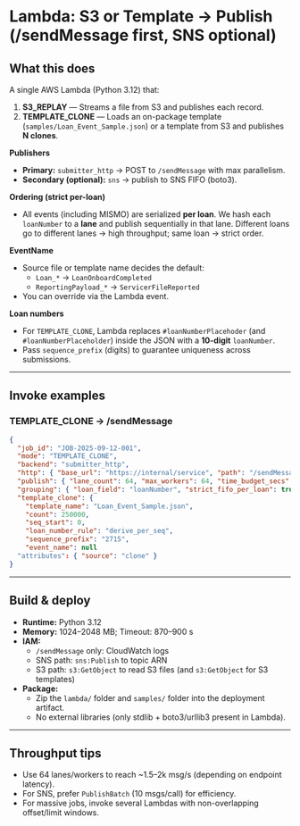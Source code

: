 # Lambda: S3 or Template → Publish (/sendMessage first, SNS optional)

## What this does
A single AWS Lambda (Python 3.12) that:
1) **S3_REPLAY** — Streams a file from S3 and publishes each record.
2) **TEMPLATE_CLONE** — Loads an on-package template (`samples/Loan_Event_Sample.json`) or a template from S3 and publishes **N clones**.

**Publishers**
- **Primary:** `submitter_http` → POST to `/sendMessage` with max parallelism.
- **Secondary (optional):** `sns` → publish to SNS FIFO (boto3).

**Ordering (strict per-loan)**
- All events (including MISMO) are serialized **per loan**. We hash each `loanNumber` to a **lane** and publish sequentially in that lane. Different loans go to different lanes -> high throughput; same loan -> strict order.

**EventName**
- Source file or template name decides the default:
  - `Loan_*` → `LoanOnboardCompleted`
  - `ReportingPayload_*` → `ServicerFileReported`
- You can override via the Lambda event.

**Loan numbers**
- For `TEMPLATE_CLONE`, Lambda replaces `#loanNumberPlacehoder` (and `#loanNumberPlaceholder`) inside the JSON with a **10-digit** `loanNumber`.
- Pass `sequence_prefix` (digits) to guarantee uniqueness across submissions.

---

## Invoke examples

### TEMPLATE_CLONE → /sendMessage
```json
{
  "job_id": "JOB-2025-09-12-001",
  "mode": "TEMPLATE_CLONE",
  "backend": "submitter_http",
  "http": { "base_url": "https://internal/service", "path": "/sendMessage", "max_pool": 256, "timeout_s": 3 },
  "publish": { "lane_count": 64, "max_workers": 64, "time_budget_secs": 840 },
  "grouping": { "loan_field": "loanNumber", "strict_fifo_per_loan": true },
  "template_clone": {
    "template_name": "Loan_Event_Sample.json",
    "count": 250000,
    "seq_start": 0,
    "loan_number_rule": "derive_per_seq",
    "sequence_prefix": "2715",
    "event_name": null
  "attributes": { "source": "clone" }
}
```

---

## Build & deploy
- **Runtime:** Python 3.12
- **Memory:** 1024–2048 MB; Timeout: 870–900 s
- **IAM:**
  - `/sendMessage` only: CloudWatch logs
  - SNS path: `sns:Publish` to topic ARN
  - S3 path: `s3:GetObject` to read S3 files (and `s3:GetObject` for S3 templates)
- **Package:**
  - Zip the `lambda/` folder and `samples/` folder into the deployment artifact.
  - No external libraries (only stdlib + boto3/urllib3 present in Lambda).

---

## Throughput tips
- Use 64 lanes/workers to reach ~1.5–2k msg/s (depending on endpoint latency).
- For SNS, prefer `PublishBatch` (10 msgs/call) for efficiency.
- For massive jobs, invoke several Lambdas with non-overlapping offset/limit windows.
